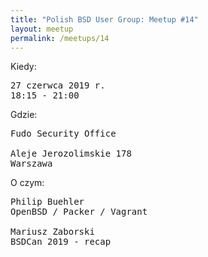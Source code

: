 ```yaml
---
title: "Polish BSD User Group: Meetup #14"
layout: meetup
permalink: /meetups/14
---
```

Kiedy:
<pre>
27 czerwca 2019 r.
18:15 - 21:00
</pre>
Gdzie:
<pre>
Fudo Security Office

Aleje Jerozolimskie 178
Warszawa
</pre>
O czym:
<pre style="white-space: pre-wrap;">
Philip Buehler
OpenBSD / Packer / Vagrant

Mariusz Zaborski
BSDCan 2019 - recap
</pre>
